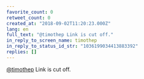 ```yaml
---
favorite_count: 0
retweet_count: 0
created_at: "2018-09-02T11:20:23.000Z"
lang: en
full_text: "@timothep Link is cut off."
in_reply_to_screen_name: timothep
in_reply_to_status_id_str: "1036199034413883392"
replies: []
---
```


[@timothep](https://twitter.com/timothep) Link is cut off.
